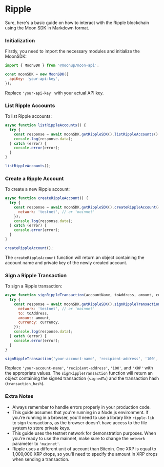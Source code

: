 # Ripple

Sure, here's a basic guide on how to interact with the Ripple blockchain using the Moon SDK in Markdown format.

### Initialization

Firstly, you need to import the necessary modules and initialize the MoonSDK:

```javascript
import { MoonSDK } from '@moonup/moon-api';

const moonSDK = new MoonSDK({
  apiKey: 'your-api-key',
});
```

Replace `'your-api-key'` with your actual API key.

### List Ripple Accounts

To list Ripple accounts:

```javascript
async function listRippleAccounts() {
  try {
    const response = await moonSDK.getRippleSDK().listRippleAccounts();
    console.log(response.data);
  } catch (error) {
    console.error(error);
  }
}

listRippleAccounts();
```

### Create a Ripple Account

To create a new Ripple account:

```javascript
async function createRippleAccount() {
  try {
    const response = await moonSDK.getRippleSDK().createRippleAccount({
      network: 'testnet', // or 'mainnet'
    });
    console.log(response.data);
  } catch (error) {
    console.error(error);
  }
}

createRippleAccount();
```

The `createRippleAccount` function will return an object containing the account name and private key of the newly created account.

### Sign a Ripple Transaction

To sign a Ripple transaction:

```javascript
async function signRippleTransaction(accountName, toAddress, amount, currency) {
  try {
    const response = await moonSDK.getRippleSDK().signRippleTransaction(accountName, {
      network: 'testnet', // or 'mainnet'
      to: toAddress,
      amount: amount,
      currency: currency,
    });
    console.log(response.data);
  } catch (error) {
    console.error(error);
  }
}

signRippleTransaction('your-account-name', 'recipient-address', '100', 'XRP');
```

Replace `'your-account-name'`, `'recipient-address'`, `'100'`, and `'XRP'` with the appropriate values. The `signRippleTransaction` function will return an object containing the signed transaction (`signedTx`) and the transaction hash (`transaction_hash`).

### Extra Notes

* Always remember to handle errors properly in your production code.
* This guide assumes that you're running in a Node.js environment. If you're running in a browser, you'll need to use a library like `ripple-lib` to sign transactions, as the browser doesn't have access to the file system to store private keys.
* This guide uses the testnet network for demonstration purposes. When you're ready to use the mainnet, make sure to change the `network` parameter to `'mainnet'`.
* Ripple uses a different unit of account than Bitcoin. One XRP is equal to 1,000,000 XRP drops, so you'll need to specify the amount in XRP drops when sending a transaction.
